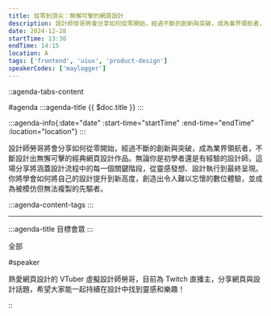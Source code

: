 ```yaml
---
title: 從零到頂尖：無懈可擊的網頁設計
description: 設計師勞哥將會分享如何從零開始，經過不斷的創新與突破，成為業界領航者，不斷設計出無懈可擊的經典網頁設計作品。無論你是初學者還是有經驗的設計師，這場分享將涵蓋設計流程中的每一個關鍵階段，從靈感發想、設計執行到最終呈現。你將學會如何將自己的設計提升到新高度，創造出令人難以忘懷的數位體驗，並成為被模仿但無法複製的先驅者。
date: 2024-12-28
startTime: 13:30
endTime: 14:15
location: A
tags: ['frontend', 'uiux', 'product-design']
speakerCodes: ['maylogger']
---
```


::agenda-tabs-content
<!--議程資訊-->
#agenda
:::agenda-title
{{ $doc.title }}
:::

:::agenda-info{:date="date" :start-time="startTime" :end-time="endTime" :location="location"}
:::

<!--議程資訊(內容)-->
設計師勞哥將會分享如何從零開始，經過不斷的創新與突破，成為業界領航者，不斷設計出無懈可擊的經典網頁設計作品。無論你是初學者還是有經驗的設計師，這場分享將涵蓋設計流程中的每一個關鍵階段，從靈感發想、設計執行到最終呈現。你將學會如何將自己的設計提升到新高度，創造出令人難以忘懷的數位體驗，並成為被模仿但無法複製的先驅者。

:::agenda-content-tags
:::

---

:::agenda-title
目標會眾
:::

<!--目標會眾(內容)-->
全部

<!--講者介紹-->
#speaker
<!--講者介紹(內容)-->
熱愛網頁設計的 VTuber 虛擬設計師勞哥，目前為 Twitch 直播主，分享網頁與設計話題，希望大家能一起持續在設計中找到靈感和樂趣！

::
